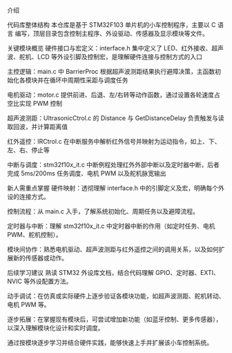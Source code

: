 介绍

代码库整体结构
本仓库是基于 STM32F103 单片机的小车控制程序，主要以 C 语言 编写，顶层目录包含控制主程序、外设驱动、传感器及显示模块等文件。

关键模块概览
硬件接口与宏定义：interface.h 集中定义了 LED、红外接收、超声波、舵机、LCD 等外设引脚及控制宏，是理解硬件连接与控制方式的入口

主控逻辑：main.c 中 BarrierProc 根据超声波测距结果执行避障决策，主函数初始化各模块并在循环中周期性采距与调度任务

电机驱动：motor.c 提供前进、后退、左/右转等动作函数，通过设置各轮速度占空比实现 PWM 控制

超声波测距：UltrasonicCtrol.c 的 Distance 与 GetDistanceDelay 负责触发与读取回波，并计算距离值

红外遥控：IRCtrol.c 在中断服务中解析红外信号并映射为运动指令，如上、下、左、右、停止等

中断与调度：stm32f10x_it.c 中断例程处理红外外部中断以及定时器中断，后者完成 5ms/200ms 任务调度、电机 PWM 以及舵机脉宽输出

新人需重点掌握
硬件映射：透彻理解 interface.h 中的引脚定义及宏，明确每个外设的连接方式。

控制流程：从 main.c 入手，了解系统初始化、周期任务以及避障流程。

定时器与中断：理解 stm32f10x_it.c 中定时器中断的作用（如定时任务、电机 PWM、舵机控制）。

模块间协作：熟悉电机驱动、超声波测距与红外遥控之间的调用关系，以及如何扩展新的传感器或动作。

后续学习建议
熟读 STM32 外设库文档，结合代码理解 GPIO、定时器、EXTI、NVIC 等外设配置方法。

动手调试：在仿真或实际硬件上逐步验证各模块功能，如超声波测距、舵机转动、电机 PWM 等。

逐步拓展：在掌握现有模块后，可尝试增加新功能（如蓝牙控制、更多传感器），以深入理解模块化设计和实时调度。

通过按模块逐步学习并结合硬件实践，能够快速上手并扩展该小车控制系统。
